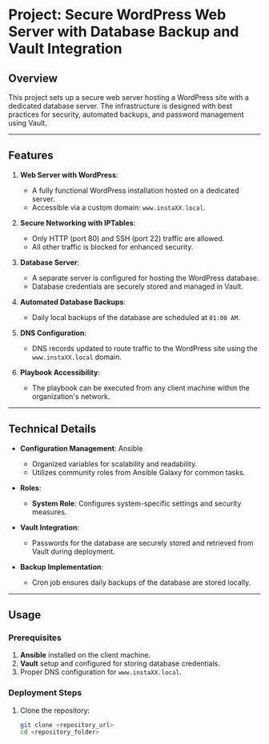 # Project: Secure WordPress Web Server with Database Backup and Vault Integration

## Overview

This project sets up a secure web server hosting a WordPress site with a dedicated database server. The infrastructure is designed with best practices for security, automated backups, and password management using Vault.

---

## Features

1. **Web Server with WordPress**:
   - A fully functional WordPress installation hosted on a dedicated server.
   - Accessible via a custom domain: `www.instaXX.local`.

2. **Secure Networking with IPTables**:
   - Only HTTP (port 80) and SSH (port 22) traffic are allowed.
   - All other traffic is blocked for enhanced security.

3. **Database Server**:
   - A separate server is configured for hosting the WordPress database.
   - Database credentials are securely stored and managed in Vault.

4. **Automated Database Backups**:
   - Daily local backups of the database are scheduled at `01:00 AM`.

5. **DNS Configuration**:
   - DNS records updated to route traffic to the WordPress site using the `www.instaXX.local` domain.

6. **Playbook Accessibility**:
   - The playbook can be executed from any client machine within the organization's network.

---

## Technical Details

- **Configuration Management**: Ansible
  - Organized variables for scalability and readability.
  - Utilizes community roles from Ansible Galaxy for common tasks.

- **Roles**:
  - **System Role**: Configures system-specific settings and security measures.

- **Vault Integration**:
  - Passwords for the database are securely stored and retrieved from Vault during deployment.

- **Backup Implementation**:
  - Cron job ensures daily backups of the database are stored locally.

---

## Usage

### Prerequisites

1. **Ansible** installed on the client machine.
2. **Vault** setup and configured for storing database credentials.
3. Proper DNS configuration for `www.instaXX.local`.

### Deployment Steps

1. Clone the repository:
   ```bash
   git clone <repository_url>
   cd <repository_folder>
